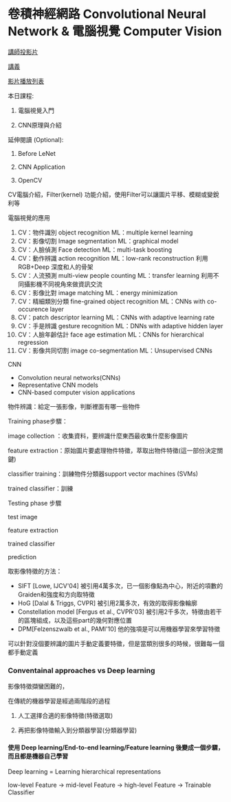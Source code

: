 # 卷積神經網路 Convolutional Neural Network & 電腦視覺 Computer Vision

[講師投影片](https://drive.google.com/file/d/1IfQYf8W--pwqPBUdM5kByFbMrFm8rCDL/view)

[講義](https://drive.google.com/file/d/1lJO_6uqcKUGfD1c1p5Y0-fF9edcCQ2kd/view)

[影片播放列表](https://www.youtube.com/playlist?list=PL1f_B9coMEeA6JFKq8n-FtvI5UVMhj3YV)

本日課程:

1. 電腦視覺入門

2. CNN原理與介紹

延伸閱讀 \(Optional\):

1. Before LeNet

2. CNN Application

3. OpenCV

CV電腦介紹，Filter\(kernel\) 功能介紹，使用Filter可以讓圖片平移、模糊或變銳利等

電腦視覺的應用

1. CV：物件識別 object recognition ML：multiple kernel learning
2. CV：影像切割 Image segmentation ML：graphical model
3. CV：人臉偵測 Face detection ML：multi-task boosting
4. CV：動作辨識 action recognition ML：low-rank reconstruction 利用RGB+Deep 深度和人的骨架
5. CV：人流預測 multi-view people counting ML：transfer learning 利用不同攝影機不同視角來做資訊交流
6. CV：影像比對 image matching ML：energy minimization
7. CV：精細類別分類 fine-grained object recognition ML：CNNs with co-occurence layer
8. CV：patch descriptor learning ML：CNNs with adaptive learning rate
9. CV：手是辨識 gesture recognition ML：DNNs with adaptive hidden layer
10. CV：人臉年齡估計 face age estimation ML：CNNs for hierarchical regression
11. CV：影像共同切割 image co-segmentation ML：Unsupervised CNNs

CNN

* Convolution neural networks\(CNNs\)
* Representative CNN models
* CNN-based computer vision applications

物件辨識：給定一張影像，判斷裡面有哪一些物件

Training phase步驟：

image collection ：收集資料，要辨識什麼東西最收集什麼影像圖片

feature extraction：原始圖片要處理物件特徵，萃取出物件特徵\(這一部份決定關鍵\)

classifier training：訓練物件分類器support vector machines \(SVMs\)

trained classifier：訓練

Testing phase 步驟

test image

feature extraction

trained classifier

prediction

取影像特徵的方法：

* SIFT \[Lowe, IJCV'04\] 被引用4萬多次，已一個影像點為中心，附近的項數的Graiden和強度和方向取特徵
* HoG \[Dalal & Triggs, CVPR\] 被引用2萬多次，有效的取得影像輪廓
* Constellation model \[Fergus et al., CVPR'03\] 被引用2千多次，特徵由若干的區塊組成，以及這些part的幾何對應位置
* DPM\[Felzenszwalb et al., PAMI'10\] 他的強項是可以用機器學習來學習特徵

可以針對沒個要辨識的圖片手動定義要特徵，但是當類別很多的時候，很難每一個都手動定義



### Conventainal approaches vs Deep learning

影像特徵擷蠻困難的，

在傳統的機器學習是經過兩階段的過程

1. 人工選擇合適的影像特徵\(特徵選取\)

2. 再把影像特徵輸入到分類器學習\(分類器學習\)

#### 使用 Deep learning/End-to-end learning/Feature learning 後變成一個步驟，而且都是機器自己學習

Deep learning = Learning hierarchical representations

low-level Feature -&gt; mid-level Feature -&gt; high-level Feature -&gt; Trainable Classifier








